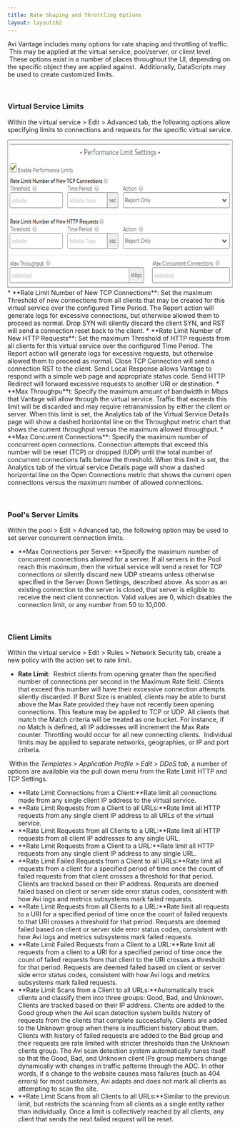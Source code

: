 ```yaml
---
title: Rate Shaping and Throttling Options
layout: layout162
---
```

Avi Vantage includes many options for rate shaping and throttling of traffic.  This may be applied at the virtual service, pool/server, or client level.  These options exist in a number of places throughout the UI, depending on the specific object they are applied against.  Additionally, DataScripts may be used to create customized limits.

 

### Virtual Service Limits

Within the virtual service > Edit > Advanced tab, the following options allow specifying limits to connections and requests for the specific virtual service.  

<img class="alignnone size-full wp-image-119" src="img/PerfLimits.jpg" alt="PerfLimits" width="664" height="331"> 
* **Rate Limit Number of New TCP Connections**: Set the maximum Threshold of new connections from all clients that may be created for this virtual service over the configured Time Period. The Report action will generate logs for excessive connections, but otherwise allowed them to proceed as normal. Drop SYN will silently discard the client SYN, and RST will send a connection reset back to the client.
* **Rate Limit Number of New HTTP Requests**: Set the maximum Threshold of HTTP requests from all clients for this virtual service over the configured Time Period. The Report action will generate logs for excessive requests, but otherwise allowed them to proceed as normal. Close TCP Connection will send a connection RST to the client. Send Local Response allows Vantage to respond with a simple web page and appropriate status code. Send HTTP Redirect will forward excessive requests to another URI or destination.
* **Max Throughpu**t: Specify the maximum amount of bandwidth in Mbps that Vantage will allow through the virtual service. Traffic that exceeds this limit will be discarded and may require retransmission by either the client or server. When this limit is set, the Analytics tab of the Virtual Service Details page will show a dashed horizontal line on the Throughput metric chart that shows the current throughput versus the maximum allowed throughput.
* **Max Concurrent Connections**: Specify the maximum number of concurrent open connections. Connection attempts that exceed this number will be reset (TCP) or dropped (UDP) until the total number of concurrent connections falls below the threshold. When this limit is set, the Analytics tab of the virtual service Details page will show a dashed horizontal line on the Open Connections metric that shows the current open connections versus the maximum number of allowed connections.  


 

### Pool's Server Limits

Within the pool > Edit > Advanced tab, the following option may be used to set server concurrent connection limits.  

* **Max Connections per Server: **Specify the maximum number of concurrent connections allowed for a server. If all servers in the Pool reach this maximum, then the virtual service will send a reset for TCP connections or silently discard new UDP streams unless otherwise specified in the Server Down Settings, described above. As soon as an existing connection to the server is closed, that server is eligible to receive the next client connection. Valid values are 0, which disables the connection limit, or any number from 50 to 10,000. 


 

### Client Limits

Within the virtual service > Edit > Rules > Network Security tab, create a new policy with the action set to rate limit.  

* **Rate Limit**:  Restrict clients from opening greater than the specified number of connections per second in the Maximum Rate field. Clients that exceed this number will have their excessive connection attempts silently discarded. If Burst Size is enabled, clients may be able to burst above the Max Rate provided they have not recently been opening connections. This feature may be applied to TCP or UDP. All clients that match the Match criteria will be treated as one bucket. For instance, if no Match is defined, all IP addresses will increment the Max Rate counter. Throttling would occur for all new connecting clients.  Individual limits may be applied to separate networks, geographies, or IP and port criteria.  

 Within the *Templates > Application Profile > Edit > DDoS tab*, a number of options are available via the pull down menu from the Rate Limit HTTP and TCP Settings. 

* **Rate Limit Connections from a Client:**Rate limit all connections made from any single client IP address to the virtual service.
* **Rate Limit Requests from a Client to all URLs:**Rate limit all HTTP requests from any single client IP address to all URLs of the virtual service.
* **Rate Limit Requests from all Clients to a URL:**Rate limit all HTTP requests from all client IP addresses to any single URL.
* **Rate Limit Requests from a Client to a URL:**Rate limit all HTTP requests from any single client IP address to any single URL.
* **Rate Limit Failed Requests from a Client to all URLs:**Rate limit all requests from a client for a specified period of time once the count of failed requests from that client crosses a threshold for that period. Clients are tracked based on their IP address. Requests are deemed failed based on client or server side error status codes, consistent with how Avi logs and metrics subsystems mark failed requests.
* **Rate Limit Requests from all Clients to a URL:**Rate limit all requests to a URI for a specified period of time once the count of failed requests to that URI crosses a threshold for that period. Requests are deemed failed based on client or server side error status codes, consistent with how Avi logs and metrics subsystems mark failed requests.
* **Rate Limit Failed Requests from a Client to a URL:**Rate limit all requests from a client to a URI for a specified period of time once the count of failed requests from that client to the URI crosses a threshold for that period. Requests are deemed failed based on client or server side error status codes, consistent with how Avi logs and metrics subsystems mark failed requests.
* **Rate Limit Scans from a Client to all URLs:**Automatically track clients and classify them into three groups: Good, Bad, and Unknown. Clients are tracked based on their IP address. Clients are added to the Good group when the Avi scan detection system builds history of requests from the clients that complete successfully. Clients are added to the Unknown group when there is insufficient history about them. Clients with history of failed requests are added to the Bad group and their requests are rate limited with stricter thresholds than the Unknown clients group. The Avi scan detection system automatically tunes itself so that the Good, Bad, and Unknown client IPs group members change dynamically with changes in traffic patterns through the ADC. In other words, if a change to the website causes mass failures (such as 404 errors) for most customers, Avi adapts and does not mark all clients as attempting to scan the site.
* **Rate Limit Scans from all Clients to all URLs:**Similar to the previous limit, but restricts the scanning from all clients as a single entity rather than individually. Once a limit is collectively reached by all clients, any client that sends the next failed request will be reset. 